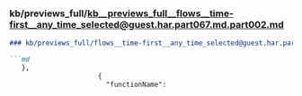 ### kb/previews_full/kb__previews_full__flows__time-first__any_time_selected@guest.har.part067.md.part002.md

```md
### kb/previews_full/flows__time-first__any_time_selected@guest.har.part067.md (part 002)

```md
   },
                      {
                        "functionName":
```

```

```
